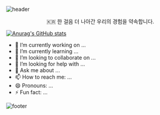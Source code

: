 ![header](https://capsule-render.vercel.app/api?type=slice&color=auto&height=300&section=header&text=Kim_YeongHwa&fontSize=90)

<p align="center">🇰🇷 한 걸음 더 나아간 우리의 경험을 약속합니다.</p>
<!--
**K-moovie/K-moovie** is a ✨ _special_ ✨ repository because its `README.md` (this file) appears on your GitHub profile. -->

[![Anurag's GitHub stats](https://github-readme-stats.vercel.app/api?K-moovie=anuraghazra)](https://github.com/anuraghazra/github-readme-stats)

- 🔭 I’m currently working on ...
- 🌱 I’m currently learning ...
- 👯 I’m looking to collaborate on ...
- 🤔 I’m looking for help with ...
- 💬 Ask me about ...
- 📫 How to reach me: ...
- 😄 Pronouns: ...
- ⚡ Fun fact: ...

![footer](https://capsule-render.vercel.app/api?type=slice&color=auto&height=300&section=footer)
